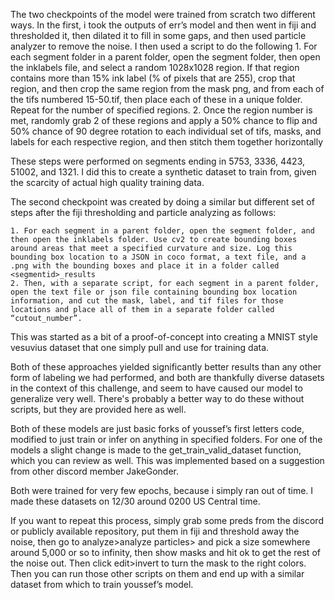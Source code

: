 
The two checkpoints of the model were trained from scratch two different ways. In the first, i took the outputs of err’s model and then went in fiji and thresholded it, then dilated it to fill in some gaps, and then used particle analyzer to remove the noise. I then used a script to do the following 
    1. For each segment folder in a parent folder, open the segment folder, then open the inklabels file, and select a random 1028x1028 region. If that region contains more than 15% ink label (% of pixels that are 255), crop that region, and then crop the same region from the mask png, and from each of the tifs numbered 15-50.tif, then place each of these in a unique folder. Repeat for the number of specified regions.
    2. Once the region number is met, randomly grab 2 of these regions and apply a 50% chance to flip and 50% chance of 90 degree rotation to each individual set of tifs, masks, and labels for each respective region, and then stitch them together horizontally

These steps were performed on segments ending in 5753, 3336, 4423, 51002, and 1321. I did this to create a synthetic dataset to train from, given the scarcity of actual high quality training data. 

The second checkpoint was created by doing a similar but different set of steps after the fiji thresholding and particle analyzing as follows:

    1. For each segment in a parent folder, open the segment folder, and then open the inklabels folder. Use cv2 to create bounding boxes around areas that meet a specified curvature and size. Log this bounding box location to a JSON in coco format, a text file, and a .png with the bounding boxes and place it in a folder called <segmentid>_results
    2. Then, with a separate script, for each segment in a parent folder, open the text file or json file containing bounding box location information, and cut the mask, label, and tif files for those locations and place all of them in a separate folder called “cutout_number”. 

This was started as a bit of a proof-of-concept into creating a MNIST style vesuvius dataset that one simply pull and use for training data.

Both of these approaches yielded significantly better results than any other form of labeling we had performed, and both are thankfully diverse datasets in the context of this challenge, and seem to have caused our model to generalize very well. There's probably a better way to do these without scripts, but they are provided here as well.

Both of these models are just basic forks of youssef’s first letters code, modified to just train or infer on anything in specified folders. For one of the models a slight change is made to the get_train_valid_dataset function, which you can review as well. This was implemented based on a suggestion from other discord member JakeGonder.

Both were trained for very few epochs, because i simply ran out of time. I made these datasets on 12/30 around 0200 US Central time.

If you want to repeat this process, simply grab some preds from the discord or publicly available repository, put them in fiji and threshold away the noise, then go to analyze>analyze particles> and pick a size somewhere around 5,000 or so to infinity, then show masks and hit ok to get the rest of the noise out. Then click edit>invert to turn the mask to the right colors. Then you can run those other scripts on them and end up with a similar dataset from which to train youssef’s model. 
